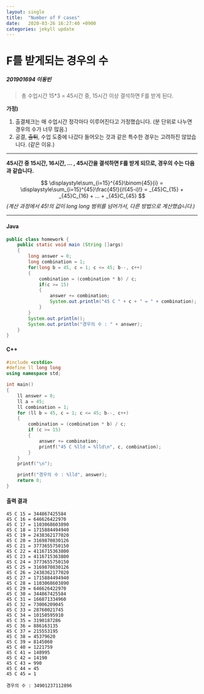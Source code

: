 ```yaml
---
layout: single
title:  "Number of F cases"
date:   2020-03-26 16:27:40 +0900
categories: jekyll update
---
```




<h1>F를 받게되는 경우의 수</h1>

<h5>201901694 이동빈</h5>

> 총 수업시간 15*3 = 45시간 중, 15시간 이상 결석하면 F를 받게 된다.



**가정)** 

1. 출결체크는 매 수업시간 정각마다 이루어진다고 가정했습니다. (분 단위로 나누면 경우의 수가 너무 많음.)
2. 공결, ~~출튀~~, 수업 도중에 나갔다 들어오는 것과 같은 특수한 경우는 고려하진 않았습니다. (같은 이유.)



---

__45시간 중 15시간, 16시간, ... , 45시간을 결석하면 F를 받게 되므로, 경우의 수는 다음과 같습니다.__

$$
\displaystyle\sum_{i=15}^{45}\binom{45}{i} = \displaystyle\sum_{i=15}^{45}\frac{45!}{i!(45-i)!} = _{45}C_{15} + _{45}C_{16} + ... + _{45}C_{45}
$$
_(계산 과정에서 45!의 값이 long long 범위를 넘어가서, 다른 방법으로 계산했습니다.)_

___



<h4>Java</h4>

```java
public class homework {
    public static void main (String []args)
    {
        long answer = 0;
        long combination = 1;
        for(long b = 45, c = 1; c <= 45; b--, c++)
        {
            combination = (combination * b) / c;
            if(c >= 15)
            {
                answer += combination;
                System.out.println("45 C " + c + " = " + combination);
            }
        }
        System.out.println();
        System.out.println("경우의 수 : " + answer);
    }
}
```



<h4>C++</h4>

```c++
#include <cstdio>
#define ll long long
using namespace std;

int main()
{
    ll answer = 0;
    ll a = 45;
    ll combination = 1;
    for (ll b = 45, c = 1; c <= 45; b--, c++)
    {
        combination = (combination * b) / c;
        if (c >= 15)
        {
            answer += combination;
            printf("45 C %lld = %lld\n", c, combination);
        }
    }
    printf("\n");

    printf("경우의 수 : %lld", answer);
    return 0;
}
```



<h4>출력 결과</h4>

```
45 C 15 = 344867425584
45 C 16 = 646626422970
45 C 17 = 1103068603890
45 C 18 = 1715884494940
45 C 19 = 2438362177020
45 C 20 = 3169870830126
45 C 21 = 3773655750150
45 C 22 = 4116715363800
45 C 23 = 4116715363800
45 C 24 = 3773655750150
45 C 25 = 3169870830126
45 C 26 = 2438362177020
45 C 27 = 1715884494940
45 C 28 = 1103068603890
45 C 29 = 646626422970
45 C 30 = 344867425584
45 C 31 = 166871334960
45 C 32 = 73006209045
45 C 33 = 28760021745
45 C 34 = 10150595910
45 C 35 = 3190187286
45 C 36 = 886163135
45 C 37 = 215553195
45 C 38 = 45379620
45 C 39 = 8145060
45 C 40 = 1221759
45 C 41 = 148995
45 C 42 = 14190
45 C 43 = 990
45 C 44 = 45
45 C 45 = 1

경우의 수 : 34901237112896
```

